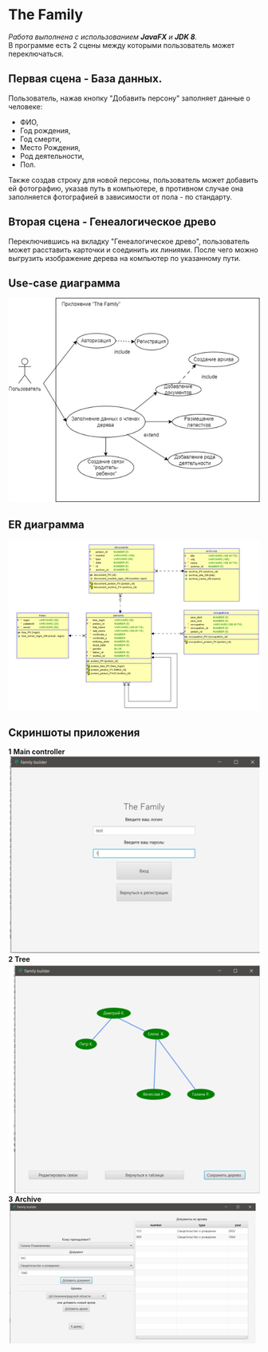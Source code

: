 # The Family  
*Работа выполнена с использованием **JavaFX** и **JDK 8**.*    
В программе есть 2 сцены между которыми пользователь может переключаться.
## Первая сцена - База данных.
Пользователь, нажав кнопку "Добавить персону" заполняет данные о человеке:
- ФИО,
- Год рождения, 
- Год смерти, 
- Место Рождения, 
- Род деятельности, 
- Пол.  

Также создав строку для новой персоны, пользователь может добавить ей фотографию, указав путь в компьютере, в противном случае она заполняется фотографией в зависимости от пола - по стандарту.
## Вторая сцена - Генеалогическое древо
Переключившись на вкладку  "Генеалогическое древо", пользователь может расставить карточки и соединить их линиями. 
После чего можно выгрузить изображение дерева на компьютер по указанному пути.

## Use-case диаграмма
![Text](https://github.com/ku9efeld/the_family/blob/master/Use%20case%20diagram.jpg)
## ER диаграмма
![Text](https://github.com/ku9efeld/the_family/blob/master/DB_ERD.png)
## Скриншоты приложения  
__1__ **Main controller**  
![Text](https://github.com/ku9efeld/the_family/blob/master/Main.png)  
__2__ **Tree**  
![Text](https://github.com/ku9efeld/the_family/blob/master/Tree.png)  
__3__ **Archive**  
![Text](https://github.com/ku9efeld/the_family/blob/master/Archive.png)  
